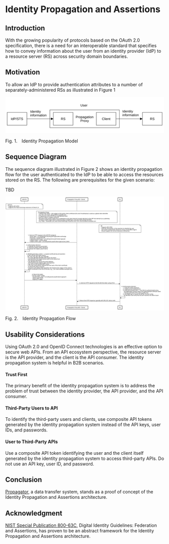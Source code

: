 <!-- @import "style.less" -->

# Identity Propagation and Assertions

## Introduction

With the growing popularity of protocols based on the OAuth 2.0 specification, there is a need for an interoperable standard that specifies how to convey information about the user from an identity provider (IdP) to a resource server (RS) across security domain boundaries.

## Motivation

To allow an IdP to provide authentication attributes to a number of separately-administered RSs as illustrated in Figure&nbsp;1

![Model](./images/identity_propagation_model.svg)

<p class="figure">
Fig.&nbsp;1.&emsp;Identity Propagation Model
</p>

## Sequence Diagram

The sequence diagram illustrated in Figure&nbsp;2 shows an identity propagation flow for the user authenticated to the IdP to be able to access the resources stored on the RS. The following are prerequisites for the given scenario:

TBD

<div class="diagram">
    <img src=./images/identity_propagation_flow_webfinger.svg alt="Sequence Diagram">
</div>

<p class="figure">
Fig.&nbsp;2.&emsp;Identity Propagation Flow
</p>

## Usability Considerations

Using OAuth 2.0 and OpenID Connect technologies is an effective option to secure web APIs. From an API ecosystem perspective, the resource server is the API provider, and the client is the API consumer. The identity propagation system is helpful in B2B scenarios.

#### Trust First

The primary benefit of the identity propagation system is to address the problem of trust between the identity provider, the API provider, and the API consumer.

#### Third-Party Users to API

To identify the third-party users and clients, use composite API tokens generated by the identity propagation system instead of the API keys, user IDs, and passwords.

#### User to Third-Party APIs

Use a composite API token identifying the user and the client itself generated by the identity propagation system to access third-party APIs. Do not use an API key, user ID, and password.

## Conclusion

[Propagator](https://github.com/umalabs/propagator), a data transfer system, stands as a proof of concept of the Identity Propagation and Assertions architecture.

## Acknowledgment

[NIST Special Publication 800-63C](https://pages.nist.gov/800-63-3/sp800-63c.html), Digital Identity Guidelines: Federation and Assertions, has proven to be an abstract framework for the Identity Propagation and Assertions architecture.